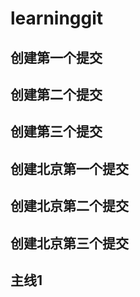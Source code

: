 # learninggit

## 创建第一个提交

## 创建第二个提交

## 创建第三个提交

## 创建北京第一个提交

## 创建北京第二个提交

## 创建北京第三个提交

## 主线1

